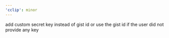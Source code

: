 ```yaml
---
'cclip': minor
---
```


add custom secret key instead of gist id or use the gist id if the user did not provide any key
